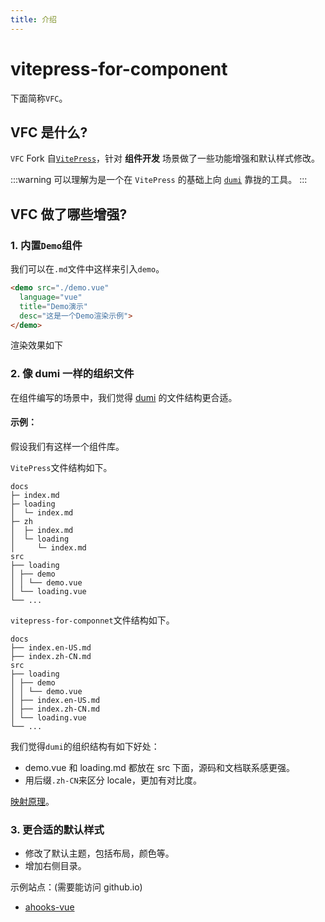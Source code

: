 ```yaml
---
title: 介绍
---
```


# vitepress-for-component

下面简称`VFC`。

## VFC 是什么?

`VFC` Fork 自[`VitePress`](https://github.com/vuejs/vitepress)，针对 **组件开发** 场景做了一些功能增强和默认样式修改。

:::warning
可以理解为是一个在 `VitePress` 的基础上向 [`dumi`](https://d.umijs.org/) 靠拢的工具。
:::

## VFC 做了哪些增强?

### 1. 内置`Demo`组件

我们可以在`.md`文件中这样来引入`demo`。

```md
<demo src="./demo.vue"
  language="vue"
  title="Demo演示"
  desc="这是一个Demo渲染示例">
</demo>
```

渲染效果如下
<demo src="./demo.vue"
  language="vue"
  title="Demo演示"
  desc="这是一个Demo渲染示例">
</demo>

### 2. 像 dumi 一样的组织文件

在组件编写的场景中，我们觉得 [dumi](https://d.umijs.org/zh-CN/guide) 的文件结构更合适。

#### 示例：

假设我们有这样一个组件库。

`VitePress`文件结构如下。

```
docs
├─ index.md
├─ loading
│  └─ index.md
├─ zh
│  ├─ index.md
│  └─ loading
│     └─ index.md
src
├── loading
│ ├── demo
│ │ └── demo.vue
│ └── loading.vue
└── ...
```

`vitepress-for-componnet`文件结构如下。

```
docs
├── index.en-US.md
├── index.zh-CN.md
src
├── loading
│ ├── demo
│ │ └── demo.vue
│ ├── index.en-US.md
│ ├── index.zh-CN.md
│ └── loading.vue
└── ...
```

我们觉得`dumi`的组织结构有如下好处：

- demo.vue 和 loading.md 都放在 src 下面，源码和文档联系感更强。
- 用后缀`.zh-CN`来区分 locale，更加有对比度。

[映射原理](/guide/mapping)。

### 3. 更合适的默认样式

- 修改了默认主题，包括布局，颜色等。
- 增加右侧目录。

示例站点：(需要能访问 github.io)

- [ahooks-vue](https://dewfall123.github.io/ahooks-vue/zh/)
